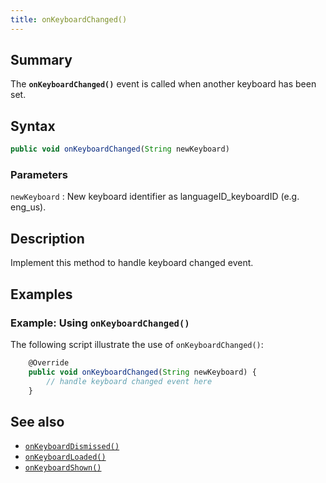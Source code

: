 ```yaml
---
title: onKeyboardChanged()
---
```


## Summary

The **`onKeyboardChanged()`** event is called when another keyboard has
been set.

## Syntax

``` javascript
public void onKeyboardChanged(String newKeyboard)
```

### Parameters

`newKeyboard`
:   New keyboard identifier as languageID_keyboardID (e.g. eng_us).

## Description

Implement this method to handle keyboard changed event.

## Examples

### Example: Using `onKeyboardChanged()`

The following script illustrate the use of `onKeyboardChanged()`:

``` javascript
    @Override
    public void onKeyboardChanged(String newKeyboard) {
        // handle keyboard changed event here
    }
```

## See also

-   [`onKeyboardDismissed()`](onKeyboardDismissed)
-   [`onKeyboardLoaded()`](onKeyboardLoaded)
-   [`onKeyboardShown()`](onKeyboardShown)
